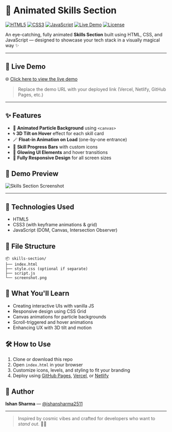 # 🔮 Animated Skills Section

[![HTML5](https://img.shields.io/badge/HTML5-E34F26?logo=html5&logoColor=fff&style=for-the-badge)](#)
[![CSS3](https://img.shields.io/badge/CSS3-1572B6?logo=css3&logoColor=fff&style=for-the-badge)](#)
[![JavaScript](https://img.shields.io/badge/JavaScript-F7DF1E?logo=javascript&logoColor=000&style=for-the-badge)](#)
[![Live Demo](https://img.shields.io/badge/View-Demo-00C853?style=for-the-badge&logo=vercel)](https://your-demo-link.vercel.app)
[![License](https://img.shields.io/badge/License-MIT-blueviolet?style=for-the-badge)](#)

An eye-catching, fully animated **Skills Section** built using HTML, CSS, and JavaScript — designed to showcase your tech stack in a visually magical way ✨

---

## 🔗 Live Demo

🌐 [Click here to view the live demo](https://your-demo-link.vercel.app)

> Replace the demo URL with your deployed link (Vercel, Netlify, GitHub Pages, etc.)

---

## ✨ Features

- 🌌 **Animated Particle Background** using `<canvas>`
- 🌀 **3D Tilt on Hover** effect for each skill card
- 🪄 **Float-in Animation on Load** (one-by-one entrance)
- 🎯 **Skill Progress Bars** with custom icons
- 💫 **Glowing UI Elements** and hover transitions
- 📱 **Fully Responsive Design** for all screen sizes

## 📸 Demo Preview

![Skills Section Screenshot](./screenshot.png)

---

## 🚀 Technologies Used

- HTML5  
- CSS3 (with keyframe animations & grid)  
- JavaScript (DOM, Canvas, Intersection Observer)

## 📁 File Structure

```
📦 skills-section/
├── index.html
├── style.css (optional if separate)
├── script.js
└── screenshot.png
```

## 🧠 What You'll Learn

- Creating interactive UIs with vanilla JS  
- Responsive design using CSS Grid  
- Canvas animations for particle backgrounds  
- Scroll-triggered and hover animations  
- Enhancing UX with 3D tilt and motion

## 🛠️ How to Use

1. Clone or download this repo  
2. Open `index.html` in your browser  
3. Customize icons, levels, and styling to fit your branding  
4. Deploy using [GitHub Pages](https://pages.github.com), [Vercel](https://vercel.com), or [Netlify](https://www.netlify.com)

## 🌟 Author

**Ishan Sharma** — [@ishansharma2511](mailto:ishansharma2511@gmail.com)

---

> Inspired by cosmic vibes and crafted for developers who want to *stand out*. 🚀🌌
